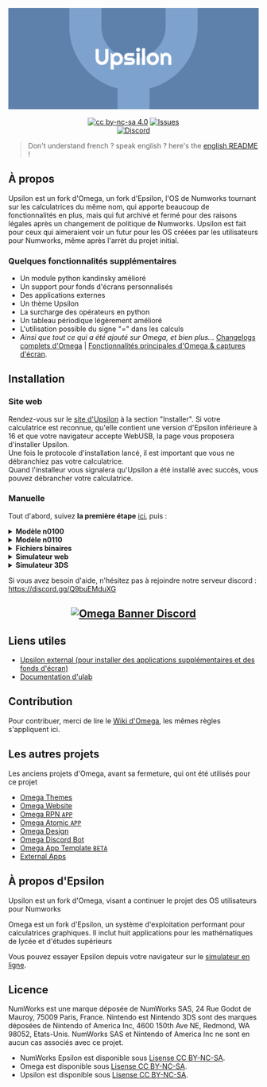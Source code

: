 <p align="center"><img src="https://github.com/Laporte12974/UpsilonDesign/blob/89a15953ae128aef8aa7d066dcaaf8d5c70f02a5/UPSILogo.png" /></p>

<p align="center">
  <a href="https://creativecommons.org/licenses/by-nc-sa/4.0/"><img alt="cc by-nc-sa 4.0" src="https://img.shields.io/badge/License-CC%20BY--NC--SA%204.0-525252.svg?labelColor=292929&logo=creative%20commons&style=for-the-badge" /></a>
  <a href="https://github.com/Lauryy06/Upsilon/issues"><img alt="Issues" src="https://img.shields.io/github/issues/Lauryy06/Upsilon.svg?labelColor=292929&logo=git&style=for-the-badge" /></a>
  <br/>
  <a href="https://discord.gg/sbGvhWETAd"><img alt="Discord" src="https://img.shields.io/discord/663420259851567114?color=blue&labelColor=292929&label=chat%20-%20discord&logo=discord&style=for-the-badge" /></a>
</p>

> Don't understand french ? speak english ? here's the [english README](./README.md) !

## À propos

Upsilon est un fork d'Omega, un fork d'Epsilon, l'OS de Numworks tournant sur les calculatrices du même nom, qui apporte beaucoup de fonctionnalités en plus, mais qui fut archivé et fermé pour des raisons légales après un changement de politique de Numworks. Upsilon est fait pour ceux qui aimeraient voir un futur pour les OS créées par les utilisateurs pour Numworks, même après l'arrèt du projet initial.

### Quelques fonctionnalités supplémentaires
- Un module python kandinsky amélioré
- Un support pour fonds d'écrans personnalisés
- Des applications externes
- Un thème Upsilon
- La surcharge des opérateurs en python
- Un tableau périodique légèrement amélioré
- L'utilisation possible du signe "=" dans les calculs
- *Ainsi que tout ce qui a été ajouté sur Omega, et bien plus...* [Changelogs complets d'Omega](https://github.com/Omega-Numworks/Omega/wiki/Changelog) | [Fonctionnalités principales d'Omega & captures d'écran](https://github.com/Omega-Numworks/Omega/wiki/Main-features).

## Installation

### Site web
Rendez-vous sur le [site d'Upsilon](https://lolocomotive.github.io/Upsilon-website) à la section "Installer". 
Si votre calculatrice est reconnue, qu'elle contient une version d'Epsilon inférieure à 16 et que votre navigateur accepte WebUSB, la page vous proposera d'installer Upsilon.  
Une fois le protocole d'installation lancé, il est important que vous ne débranchiez pas votre calculatrice.  
Quand l'installeur vous signalera qu'Upsilon a été installé avec succès, vous pouvez débrancher votre calculatrice.

### Manuelle

Tout d'abord, suivez **la première étape** [ici](https://www.numworks.com/resources/engineering/software/build/), puis :

<details>
  <summary><b>Modèle n0100</b></summary>

(note : vous pouvez changer `EPSILON_I18N=fr` en `en`, `nl`, `pt`, `it`, `de`, `es` ou `hu`).

```bash
git clone --recursive https://github.com/Lauryy06/Upsilon.git
cd Upsilon
git checkout omega-master
make MODEL=n0100 clean
make MODEL=n0100 EPSILON_I18N=fr OMEGA_USERNAME="{Votre nom ici, 15 caractères max}" -j4
make MODEL=n0100 epsilon_flash
```

Important : N'oubliez pas l'argument `--recursive`, Upsilon a besoin de sous-modules.
Vous pouvez aussi changer le nombre de processus parallèles pendant la compilation en changeant la valeur suivant `-j`.

</details>

<details>
  <summary><b>Modèle n0110</b></summary>

```bash
git clone --recursive https://github.com/Lauryy06/Upsilon.git
cd Upsilon
git checkout omega-master
make clean
make OMEGA_USERNAME="{Votre nom ici, 15 caractères max}" -j4
make epsilon_flash
```

Important : N'oubliez pas l'argument `--recursive`, Upsilon a besoin de sous-modules.
Vous pouvez aussi changer le nombre de processus parallèles pendant la compilation en changeant la valeur suivant `-j`.

</details>

<details>
  <summary><b>Fichiers binaires</b></summary>
  
Ces fichiers peuvent être utilisés pour distribuer Upsilon (pour que tout le monde puisse le flasher via [Webdfu_Numworks](https://ti-planet.github.io/webdfu_numworks/)).

```bash
git clone --recursive https://github.com/Lauryy06/Upsilon.git
cd Upsilon
git checkout omega-master
make clean
make MODEL=n0100 OMEGA_USERNAME="" -j8
make MODEL=n0100 OMEGA_USERNAME="" binpack -j8
make OMEGA_USERNAME="" -j8
make OMEGA_USERNAME="" binpack -j8
```

Important : N'oubliez pas l'argument `--recursive`, Upsilon a besoin de sous-modules.
Vous pouvez aussi changer le nombre de processus parallèles pendant la compilation en changeant la valeur suivant `-j`.
  
</details>

<details>
  <summary><b>Simulateur web</b></summary>
  
D'abord, installez emsdk :

```bash
git clone https://github.com/emscripten-core/emsdk.git
cd emsdk
./emsdk install latest-fastcomp
./emsdk activate latest-fastcomp
source emsdk_env.sh
```

Puis, compilez Upsilon :

```bash
git clone --recursive https://github.com/Lauryy06/Upsilon.git
cd Upsilon
git checkout omega-master
make clean
make PLATFORM=simulator TARGET=web OMEGA_USERNAME="{Votre nom ici, 15 caractères max}" -j4
```

Le simulateur se trouve dans `output/release/simulator/web/simulator.zip`

Important : N'oubliez pas l'argument `--recursive`, Upsilon a besoin de sous-modules.
Vous pouvez aussi changer le nombre de processus parallèles pendant la compilation en changeant la valeur suivant `-j`.

</details>

<details>
  <summary><b>Simulateur 3DS</b></summary>
  
Vous aurez besoin de devkitPro et de devkitARM disponible dans votre `$PATH` (instructions [ici](https://devkitpro.org/wiki/Getting_Started) (en anglais))

```bash
git clone --recursive https://github.com/Lauryy06/Upsilon.git
cd Upsilon
git checkout --recursive upsilon-dev
make PLATFORM=simulator TARGET=3ds -j
```

Vous pouvez ensuite copier epsilon.3dsx sur une carte SD pour l'exécuter depuis le HBC ou utiliser 3dslink pour le lancer via le réseau :

```bash
3dslink output/release/simulator/3ds/epsilon.3dsx -a <ADRESSE IP 3DS>
```

</details>

Si vous avez besoin d'aide, n'hésitez pas à rejoindre notre serveur discord : https://discord.gg/Q9buEMduXG

<a href="https://discord.gg/Q9buEMduXG"><p align="center"><img alt="Omega Banner Discord" src="https://user-images.githubusercontent.com/12123721/86287349-54ef5800-bbe8-11ea-80c1-34eb1f93eebd.png" /></p></a>
---

## Liens utiles
* [Upsilon external (pour installer des applications supplémentaires et des fonds d'écran)](https://lauryy06.github.io/Upsilon-External/)
* [Documentation d'ulab](https://micropython-ulab.readthedocs.io/en/latest/)

## Contribution

Pour contribuer, merci de lire le [Wiki d'Omega](https://github.com/Omega-Numworks/Omega/wiki/Contributing), les mêmes règles s'appliquent ici.

## Les autres projets

Les anciens projets d'Omega, avant sa fermeture, qui ont été utilisés pour ce projet

* [Omega Themes](https://github.com/Omega-Numworks/Omega-Themes)
* [Omega Website](https://github.com/Omega-Numworks/Omega-Website)
* [Omega RPN `APP`](https://github.com/Omega-Numworks/Omega-RPN)
* [Omega Atomic `APP`](https://github.com/Omega-Numworks/Omega-Atomic)
* [Omega Design](https://github.com/Omega-Numworks/Omega-Design)
* [Omega Discord Bot](https://github.com/Omega-Numworks/Omega-Discord-Bot)
* [Omega App Template `BETA`](https://github.com/Omega-Numworks/Omega-App-Template)
* [External Apps](https://github.com/Omega-Numworks/External-Apps)

## À propos d'Epsilon

Upsilon est un fork d'Omega, visant a continuer le projet des OS utilisateurs pour Numworks

Omega est un fork d'Epsilon, un système d'exploitation performant pour calculatrices graphiques. Il inclut huit applications pour les mathématiques de lycée et d'études supérieurs

Vous pouvez essayer Epsilon depuis votre navigateur sur le [simulateur en ligne](https://www.numworks.com/simulator/).

## Licence

NumWorks est une marque déposée de NumWorks SAS, 24 Rue Godot de Mauroy, 75009 Paris, France.
Nintendo est Nintendo 3DS sont des marques déposées de Nintendo of America Inc, 4600 150th Ave NE, Redmond, WA 98052, Etats-Unis.
NumWorks SAS et Nintendo of America Inc ne sont en aucun cas associés avec ce projet.

* NumWorks Epsilon est disponible sous [Lisense CC BY-NC-SA](https://creativecommons.org/licenses/by-nc-sa/4.0/legalcode).
* Omega est disponible sous [Lisense CC BY-NC-SA](https://creativecommons.org/licenses/by-nc-sa/4.0/legalcode).
* Upsilon est disponible sous [Lisense CC BY-NC-SA](https://creativecommons.org/licenses/by-nc-sa/4.0/legalcode).
